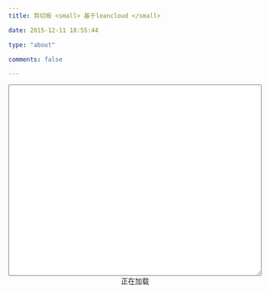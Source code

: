 ```yaml
---
title: 剪切板 <small> 基于leancloud </small>

date: 2015-12-11 18:55:44

type: "about"

comments: false

---
```

<style>
  .field-textarea {
	width: 100%; /*自动适应父布局宽度*/
	overflow: auto;
	word-break: break-all;
  }
</style>
<!-- LeanCloud -->
<!-- <script src="//cdn.jsdelivr.net/npm/leancloud-storage@4.7.0/dist/av-min.js"></script> -->
<!-- 无需加载 av-min.js -->
<script src="./leancloud-storage@4.7.0/dist/av-live-query-min.js"></script>
<!-- jQuery -->
<script src="./jquery@3.2.1/dist/jquery.min.js"></script>
<!-- clipboard -->
<script type="text/javascript" src="index.js"></script>
<div class="textarea-wrapper">
    <textarea class="field-textarea" rows="25" name="content" id="content"></textarea>
</div>
<center><div id="footer">正在加载</div></center>
